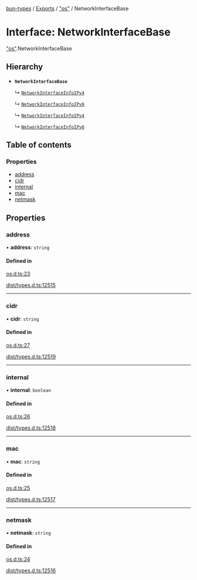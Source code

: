 [bun-types](../README.md) / [Exports](../modules.md) / ["os"](../modules/os_.md) / NetworkInterfaceBase

# Interface: NetworkInterfaceBase

["os"](../modules/os_.md).NetworkInterfaceBase

## Hierarchy

- **`NetworkInterfaceBase`**

  ↳ [`NetworkInterfaceInfoIPv4`](os_.NetworkInterfaceInfoIPv4.md)

  ↳ [`NetworkInterfaceInfoIPv6`](os_.NetworkInterfaceInfoIPv6.md)

  ↳ [`NetworkInterfaceInfoIPv4`](node_os_.NetworkInterfaceInfoIPv4.md)

  ↳ [`NetworkInterfaceInfoIPv6`](node_os_.NetworkInterfaceInfoIPv6.md)

## Table of contents

### Properties

- [address](os_.NetworkInterfaceBase.md#address)
- [cidr](os_.NetworkInterfaceBase.md#cidr)
- [internal](os_.NetworkInterfaceBase.md#internal)
- [mac](os_.NetworkInterfaceBase.md#mac)
- [netmask](os_.NetworkInterfaceBase.md#netmask)

## Properties

### address

• **address**: `string`

#### Defined in

[os.d.ts:23](https://github.com/valgaze/bun-types/blob/5e53f27/os.d.ts#L23)

[dist/types.d.ts:12515](https://github.com/valgaze/bun-types/blob/5e53f27/dist/types.d.ts#L12515)

___

### cidr

• **cidr**: `string`

#### Defined in

[os.d.ts:27](https://github.com/valgaze/bun-types/blob/5e53f27/os.d.ts#L27)

[dist/types.d.ts:12519](https://github.com/valgaze/bun-types/blob/5e53f27/dist/types.d.ts#L12519)

___

### internal

• **internal**: `boolean`

#### Defined in

[os.d.ts:26](https://github.com/valgaze/bun-types/blob/5e53f27/os.d.ts#L26)

[dist/types.d.ts:12518](https://github.com/valgaze/bun-types/blob/5e53f27/dist/types.d.ts#L12518)

___

### mac

• **mac**: `string`

#### Defined in

[os.d.ts:25](https://github.com/valgaze/bun-types/blob/5e53f27/os.d.ts#L25)

[dist/types.d.ts:12517](https://github.com/valgaze/bun-types/blob/5e53f27/dist/types.d.ts#L12517)

___

### netmask

• **netmask**: `string`

#### Defined in

[os.d.ts:24](https://github.com/valgaze/bun-types/blob/5e53f27/os.d.ts#L24)

[dist/types.d.ts:12516](https://github.com/valgaze/bun-types/blob/5e53f27/dist/types.d.ts#L12516)

